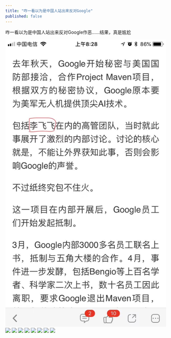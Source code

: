 ```yaml
---
title: "咋一看以为是中国人站出来反对Google"
published: false
---
```

咋一看以为是中国人站出来反对Google作恶……结果，真是尴尬

![](./1.jpg)
![](./2.jpg)
![](./3.jpg)
![](./4.jpg)
![](./5.jpg)
![](./6.jpg)
![](./7.jpg)
![](./8.jpg)
![](./9.jpg)
